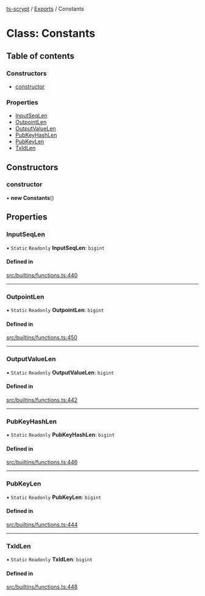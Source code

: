 [ts-scrypt](../README.md) / [Exports](../modules.md) / Constants

# Class: Constants

## Table of contents

### Constructors

- [constructor](Constants.md#constructor)

### Properties

- [InputSeqLen](Constants.md#inputseqlen)
- [OutpointLen](Constants.md#outpointlen)
- [OutputValueLen](Constants.md#outputvaluelen)
- [PubKeyHashLen](Constants.md#pubkeyhashlen)
- [PubKeyLen](Constants.md#pubkeylen)
- [TxIdLen](Constants.md#txidlen)

## Constructors

### constructor

• **new Constants**()

## Properties

### InputSeqLen

▪ `Static` `Readonly` **InputSeqLen**: `bigint`

#### Defined in

[src/builtins/functions.ts:440](https://github.com/sCrypt-Inc/ts-sCrypt/blob/8356f43/src/builtins/functions.ts#L440)

___

### OutpointLen

▪ `Static` `Readonly` **OutpointLen**: `bigint`

#### Defined in

[src/builtins/functions.ts:450](https://github.com/sCrypt-Inc/ts-sCrypt/blob/8356f43/src/builtins/functions.ts#L450)

___

### OutputValueLen

▪ `Static` `Readonly` **OutputValueLen**: `bigint`

#### Defined in

[src/builtins/functions.ts:442](https://github.com/sCrypt-Inc/ts-sCrypt/blob/8356f43/src/builtins/functions.ts#L442)

___

### PubKeyHashLen

▪ `Static` `Readonly` **PubKeyHashLen**: `bigint`

#### Defined in

[src/builtins/functions.ts:446](https://github.com/sCrypt-Inc/ts-sCrypt/blob/8356f43/src/builtins/functions.ts#L446)

___

### PubKeyLen

▪ `Static` `Readonly` **PubKeyLen**: `bigint`

#### Defined in

[src/builtins/functions.ts:444](https://github.com/sCrypt-Inc/ts-sCrypt/blob/8356f43/src/builtins/functions.ts#L444)

___

### TxIdLen

▪ `Static` `Readonly` **TxIdLen**: `bigint`

#### Defined in

[src/builtins/functions.ts:448](https://github.com/sCrypt-Inc/ts-sCrypt/blob/8356f43/src/builtins/functions.ts#L448)
